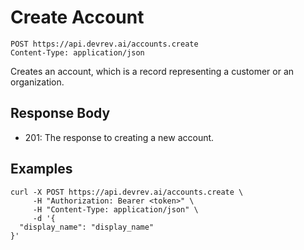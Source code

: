 # Create Account

```http
POST https://api.devrev.ai/accounts.create
Content-Type: application/json
```

Creates an account, which is a record representing a customer or an
organization.




## Response Body

- 201: The response to creating a new account.

## Examples

```shell
curl -X POST https://api.devrev.ai/accounts.create \
     -H "Authorization: Bearer <token>" \
     -H "Content-Type: application/json" \
     -d '{
  "display_name": "display_name"
}'
```